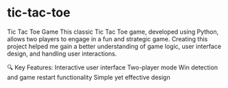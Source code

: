 # tic-tac-toe
 Tic Tac Toe Game This classic Tic Tac Toe game, developed using Python, allows two players to engage in a fun and strategic game. Creating this project helped me gain a better understanding of game logic, user interface design, and handling user interactions.
 
🔍 Key Features:
Interactive user interface
Two-player mode
Win detection and game restart functionality
Simple yet effective design
